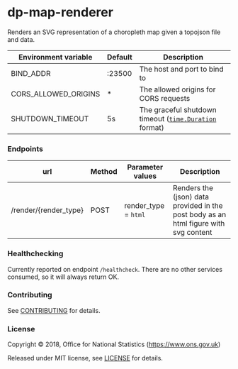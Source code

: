 dp-map-renderer
================

Renders an SVG representation of a choropleth map given a topojson file and data.


| Environment variable       | Default                  | Description                                            |
| -------------------------- | ------------------------ | -----------                                            |
| BIND_ADDR                  | :23500                   | The host and port to bind to                           |
| CORS_ALLOWED_ORIGINS       | *                        | The allowed origins for CORS requests                  |
| SHUTDOWN_TIMEOUT           | 5s                       | The graceful shutdown timeout ([`time.Duration`](https://golang.org/pkg/time/#Duration) format) |

### Endpoints

| url                   | Method | Parameter values     | Description                                                                                   |
| ---                   | ------ | ----------------     | -----------                                                                                   |
| /render/{render_type} | POST   | render_type = `html` | Renders the (json) data provided in the post body as an html figure with svg content          |

### Healthchecking

Currently reported on endpoint `/healthcheck`. There are no other services consumed, so it will always return OK.

### Contributing

See [CONTRIBUTING](CONTRIBUTING.md) for details.

### License

Copyright © 2018, Office for National Statistics (https://www.ons.gov.uk)

Released under MIT license, see [LICENSE](LICENSE.md) for details.
